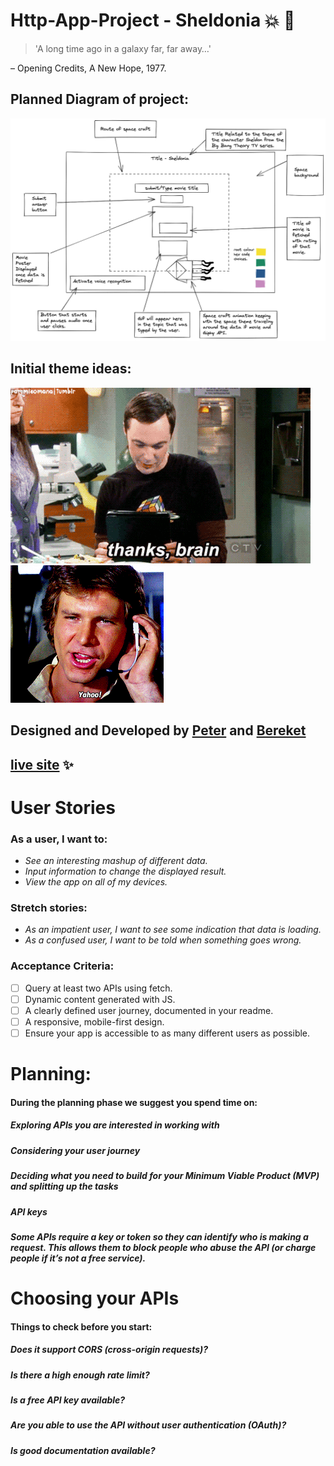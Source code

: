# Http-App-Project - Sheldonia :collision: :rocket:

> 'A long time ago in a galaxy far, far away…'

– Opening Credits, A New Hope, 1977.

## Planned Diagram of project:

![plan-drawing](/big-bang-image/initial-plan-drawing.png)

## Initial theme ideas:

![Sheldon-Big-Bang-Theory](/big-bang-image/sheldon.gif)
![MilleniumFalcon](/big-bang-image/starWars.gif)

## Designed and Developed by [Peter](https://github.com/PJSalter) and [Bereket](https://github.com/Bereketmebrahtu)

## [live site](https://pjsalter.github.io/Http-App-Project/) ✨

# User Stories

### As a user, I want to:

+ *See an interesting mashup of different data.*
+ *Input information to change the displayed result.*
+ *View the app on all of my devices.*

### Stretch stories: 

+ *As an impatient user, I want to see some indication that data is loading.*
+ *As a confused user, I want to be told when something goes wrong.*

### Acceptance Criteria:

- [ ] Query at least two APIs using fetch.
- [ ] Dynamic content generated with JS.
- [ ] A clearly defined user journey, documented in your readme.
- [ ] A responsive, mobile-first design.
- [ ] Ensure your app is accessible to as many different users as possible.

# Planning:
#### During the planning phase we suggest you spend time on:

##### *Exploring APIs you are interested in working with*
##### *Considering your user journey*
##### *Deciding what you need to build for your Minimum Viable Product (MVP) and splitting up the tasks*
##### *API keys* 
##### *Some APIs require a key or token so they can identify who is making a request. This allows them to block people who abuse the API (or charge people if it’s not a free service).*

# Choosing your APIs 
#### Things to check before you start: 
##### *Does it support CORS (cross-origin requests)?*
##### *Is there a high enough rate limit?*
##### *Is a free API key available?*
##### *Are you able to use the API without user authentication (OAuth)?*
##### *Is good documentation available?*

